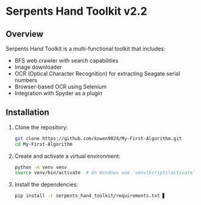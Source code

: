 # Serpents Hand Toolkit v2.2

## Overview
Serpents Hand Toolkit is a multi-functional toolkit that includes:
- BFS web crawler with search capabilities
- Image downloader
- OCR (Optical Character Recognition) for extracting Seagate serial numbers
- Browser-based OCR using Selenium
- Integration with Spyder as a plugin

## Installation
1. Clone the repository:
    ```sh
    git clone https://github.com/kowen9024/My-First-Algorithm.git
    cd My-First-Algorithm
    ```

2. Create and activate a virtual environment:
    ```sh
    python -m venv venv
    source venv/bin/activate  # On Windows use `venv\Scripts\activate`
    ```

3. Install the dependencies:
    ```sh
    pip install -r serpents_hand_toolkit/requirements.txt ▋